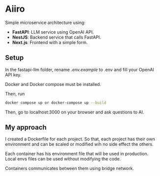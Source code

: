# Aiiro

Simple microservice architecture using:

- **FastAPI**: LLM service using OpenAI API.
- **NestJS**: Backend service that calls FastAPI.
- **Next.js**: Frontend with a simple form.

## Setup

In the fastapi-llm folder, rename _.env.example_ to .env and fill your OpenAI API key.

Docker and Docker compose must be installed.

Then, run

```bash
docker compose up or docker-compose up --build
```

Then, go to localhost:3000 on your browser and ask questions to AI.

## My approach

I created a Dockerfile for each project.
So that, each project has their own environment and can be scaled or modified wih no side effect the others.

Each container has his environment file that will be used in production. Local envs files can be used without modifying the code.

Containers communicates between them using bridge network.
